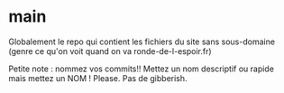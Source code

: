 # main
Globalement le repo qui contient les fichiers du site sans sous-domaine (genre ce qu'on voit quand on va ronde-de-l-espoir.fr)

Petite note : nommez vos commits!! Mettez un nom descriptif ou rapide mais mettez un NOM ! Please. Pas de gibberish.
